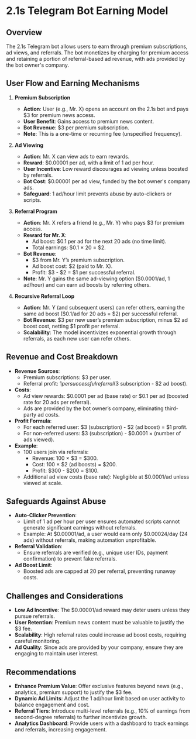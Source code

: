 # 2.1s Telegram Bot Earning Model

## Overview
The 2.1s Telegram bot allows users to earn through premium subscriptions, ad views, and referrals. The bot monetizes by charging for premium access and retaining a portion of referral-based ad revenue, with ads provided by the bot owner's company.

## User Flow and Earning Mechanisms

1. **Premium Subscription**
   - **Action**: User (e.g., Mr. X) opens an account on the 2.1s bot and pays $3 for premium news access.
   - **User Benefit**: Gains access to premium news content.
   - **Bot Revenue**: $3 per premium subscription.
   - **Note**: This is a one-time or recurring fee (unspecified frequency).

2. **Ad Viewing**
   - **Action**: Mr. X can view ads to earn rewards.
   - **Reward**: $0.00001 per ad, with a limit of 1 ad per hour.
   - **User Incentive**: Low reward discourages ad viewing unless boosted by referrals.
   - **Bot Cost**: $0.00001 per ad view, funded by the bot owner's company ads.
   - **Safeguard**: 1 ad/hour limit prevents abuse by auto-clickers or scripts.

3. **Referral Program**
   - **Action**: Mr. X refers a friend (e.g., Mr. Y) who pays $3 for premium access.
   - **Reward for Mr. X**:
     - Ad boost: $0.1 per ad for the next 20 ads (no time limit).
     - Total earnings: $0.1 × 20 = $2.
   - **Bot Revenue**:
     - $3 from Mr. Y’s premium subscription.
     - Ad boost cost: $2 (paid to Mr. X).
     - Profit: $3 - $2 = $1 per successful referral.
   - **Note**: Mr. Y gains the same ad-viewing option ($0.0001/ad, 1 ad/hour) and can earn ad boosts by referring others.

4. **Recursive Referral Loop**
   - **Action**: Mr. Y (and subsequent users) can refer others, earning the same ad boost ($0.1/ad for 20 ads = $2) per successful referral.
   - **Bot Revenue**: $3 per new user’s premium subscription, minus $2 ad boost cost, netting $1 profit per referral.
   - **Scalability**: The model incentivizes exponential growth through referrals, as each new user can refer others.

## Revenue and Cost Breakdown
- **Revenue Sources**:
  - Premium subscriptions: $3 per user.
  - Referral profit: $1 per successful referral ($3 subscription - $2 ad boost).
- **Costs**:
  - Ad view rewards: $0.0001 per ad (base rate) or $0.1 per ad (boosted rate for 20 ads per referral).
  - Ads are provided by the bot owner’s company, eliminating third-party ad costs.
- **Profit Formula**:
  - For each referred user: $3 (subscription) - $2 (ad boost) = $1 profit.
  - For non-referred users: $3 (subscription) - $0.0001 × (number of ads viewed).
- **Example**:
  - 100 users join via referrals:
    - Revenue: 100 × $3 = $300.
    - Cost: 100 × $2 (ad boosts) = $200.
    - Profit: $300 - $200 = $100.
  - Additional ad view costs (base rate): Negligible at $0.0001/ad unless viewed at scale.

## Safeguards Against Abuse
- **Auto-Clicker Prevention**:
  - Limit of 1 ad per hour per user ensures automated scripts cannot generate significant earnings without referrals.
  - Example: At $0.00001/ad, a user would earn only $0.00024/day (24 ads) without referrals, making automation unprofitable.
- **Referral Validation**:
  - Ensure referrals are verified (e.g., unique user IDs, payment confirmation) to prevent fake referrals.
- **Ad Boost Limit**:
  - Boosted ads are capped at 20 per referral, preventing runaway costs.

## Challenges and Considerations
- **Low Ad Incentive**: The $0.00001/ad reward may deter users unless they pursue referrals.
- **User Retention**: Premium news content must be valuable to justify the $3 fee.
- **Scalability**: High referral rates could increase ad boost costs, requiring careful monitoring.
- **Ad Quality**: Since ads are provided by your company, ensure they are engaging to maintain user interest.

## Recommendations
- **Enhance Premium Value**: Offer exclusive features beyond news (e.g., analytics, premium support) to justify the $3 fee.
- **Dynamic Ad Limits**: Adjust the 1 ad/hour limit based on user activity to balance engagement and cost.
- **Referral Tiers**: Introduce multi-level referrals (e.g., 10% of earnings from second-degree referrals) to further incentivize growth.
- **Analytics Dashboard**: Provide users with a dashboard to track earnings and referrals, increasing engagement.
